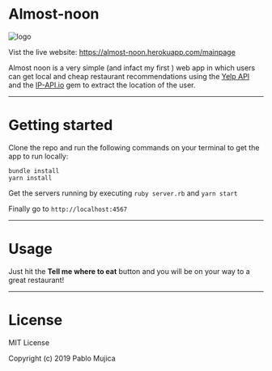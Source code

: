# Almost-noon
![logo](https://res.cloudinary.com/dix52sfne/image/upload/v1565970092/almost-noon-logo.png)

Vist the live website: https://almost-noon.herokuapp.com/mainpage

Almost noon is a very simple (and infact my first ) web app in which users can get local and cheap restaurant recommendations using the [Yelp API](https://www.yelp.com/developers) and the [IP-API.io](https://ip-api.io/) gem to extract the location of the user.

***
# Getting started

Clone the repo and run the following commands on your terminal to get the app to run locally:
```
bundle install
yarn install
```
Get the servers running by executing ```ruby server.rb``` and ```yarn start```

Finally go to ```http://localhost:4567```

***
# Usage

Just hit the **Tell me where to eat** button and you will be on your way to a great restaurant!

***
# License

MIT License

Copyright (c) 2019 Pablo Mujica
